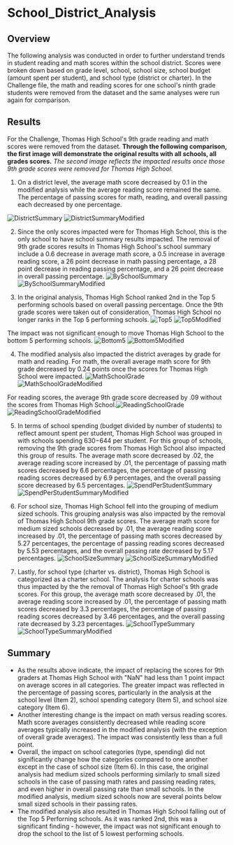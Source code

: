 # School_District_Analysis
## Overview
The following analysis was conducted in order to further understand trends in student reading and math scores within the school district. Scores were broken down based on grade level, school, school size, school budget (amount spent per student), and school type (district or charter). In the Challenge file, the math and reading scores for one school's ninth grade students were removed from the dataset and the same analyses were run again for comparison. 

## Results
For the Challenge, Thomas High School's 9th grade reading and math scores were removed from the dataset. 
**Through the following comparison, the first image will demonstrate the original results with all schools, all grades scores.** 
*The second image reflects the impacted results once those 9th grade scores were removed for Thomas High School.* 

1.  On a district level, the average math score decreased by 0.1 in the modified analysis while the average reading score remained the same. The percentage of passing scores for math, reading, and overall passing each decreased by one percentage.

![DistrictSummary](Resources/DistrictSummary.png) 
![DistrictSummaryModified](Resources/DistrictSummaryModified.png)

2.  Since the only scores impacted were for Thomas High School, this is the only school to have school summary results impacted. The removal of 9th grade scores results in Thomas High School's school summary include a 0.6 decrease in average math score, a 0.5 increase in average reading score, a 26 point decrease in math passing percentage, a 28 point decrease in reading passing percentage, and a 26 point decrease in overall passing percentage. 
![BySchoolSummary](Resources/BySchoolSummary.png) ![BySchoolSummaryModified](Resources/BySchoolSummaryModified.png)

3.  In the original analysis, Thomas High School ranked 2nd in the Top 5 performing schools based on overall passing percentage. Once the 9th grade scores were taken out of consideration, Thomas High School no longer ranks in the Top 5 performing schools. 
![Top5](Resources/Top5.png) ![Top5Modified](Resources/Top5Modified.png)

The impact was not significant enough to move Thomas High School to the bottom 5 performing schools. 
![Bottom5](Resources/Bottom5.png) ![Bottom5Modified](Resources/Bottom5Modified.png)

4. The modified analysis also impacted the district averages by grade for math and reading. For math, the overall average math score for 9th grade decreased by 0.24 points once the scores for Thomas High School were impacted. 
![MathSchoolGrade](Resources/MathSchoolGrade.png) ![MathSchoolGradeModified](Resources/MathSchoolGradeModified.png)

For reading scores, the average 9th grade score decreased by .09 without the scores from Thomas High School.![ReadingSchoolGrade](Resources/ReadingSchoolGrade.png) ![ReadingSchoolGradeModified](Resources/ReadingSchoolGradeModified.png)

5. In terms of school spending (budget divided by number of students) to reflect amount spent per student, Thomas High School was grouped in with schools spending $630-$644 per student. For this group of schools, removing the 9th grade scores from Thomas High School also impacted this group of results. The average math score decreased by .02, the average reading score increased by .01, the percentage of passing math scores decreased by 6.6 percentages, the percentage of passing reading scores decreased by 6.9 percentages, and the overall passing score decreased by 6.5 percentages. 
![SpendPerStudentSummary](Resources/SpendPerStudentSummary.png) ![SpendPerStudentSummaryModified](Resources/SpendPerStudentSummaryModified.png)

6.  For school size, Thomas High School fell into the grouping of medium sized schools. This grouping analysis was also impacted by the removal of Thomas High School 9th grade scores. The average math score for medium sized schools decreased by .01, the average reading score increased by .01, the percentage of passing math scores decreased by 5.27 percentages, the percentage of passing reading scores decreased by 5.53 percentages, and the overall passing rate decreased by 5.17 percentages. 
![SchoolSizeSummary](Resources/SchoolSizeSummary.png) ![SchoolSizeSummaryModified](Resources/SchoolSizeSummaryModified.png)

 7. Lastly, for school type (charter vs. district), Thomas High School is categorized as a charter school. The analysis for charter schools was thus impacted by the the removal of Thomas High School's 9th grade scores. For this group, the average math score decreased by .01, the average reading score increased by .01, the percentage of passing math scores decreased by 3.3 percentages, the percentage of passing reading scores decreased by 3.46 percentages, and the overall passing rate decreased by 3.23 percentages.
 ![SchoolTypeSummary](Resources/SchoolTypeSummary.png) ![SchoolTypeSummaryModified](Resources/SchoolTypeSummaryModified.png)
 
 ## Summary
 - As the results above indicate, the impact of replacing the scores for 9th graders at Thomas High School with "NaN" had less than 1 point impact on average scores in all categories. The greater impact was reflected in the percentage of passing scores, particularly in the analysis at the school level (Item 2), school spending category (Item 5), and school size category (Item 6). 
 - Another interesting change is the impact on math versus reading scores. Math score averages consistently decreased while reading score averages typically increased in the modified analysis (with the exception of overall grade averages). The impact was consistently less than a full point. 
 - Overall, the impact on school categories (type, spending) did not significantly change how the categories compared to one another except in the case of school size (Item 6). In this case, the original analysis had medium sized schools performing similarly to small sized schools in the case of passing math rates and passing reading rates, and even higher in overall passing rate than small schools. In the modified analysis, medium sized schools now are several points below small sized schools in their passing rates. 
 - The modified analysis also resulted in Thomas High School falling out of the Top 5 Perforning schools. As it was ranked 2nd, this was a significant finding - however, the impact was not significant enough to drop the school to the list of 5 lowest performing schools.
 
